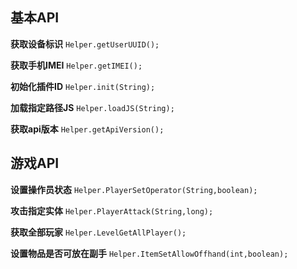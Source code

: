 ## 基本API
**获取设备标识**
`Helper.getUserUUID();`

**获取手机IMEI**
`Helper.getIMEI();`

**初始化插件ID**
`Helper.init(String);`

**加载指定路径JS**
`Helper.loadJS(String);`

**获取api版本**
`Helper.getApiVersion();`

## 游戏API
**设置操作员状态**
`Helper.PlayerSetOperator(String,boolean);`

**攻击指定实体**
`Helper.PlayerAttack(String,long);`

**获取全部玩家**
`Helper.LevelGetAllPlayer();`

**设置物品是否可放在副手**
`Helper.ItemSetAllowOffhand(int,boolean);`
